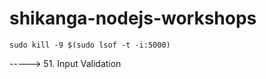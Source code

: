 # shikanga-nodejs-workshops

```
sudo kill -9 $(sudo lsof -t -i:5000)
```

----->  51. Input Validation
